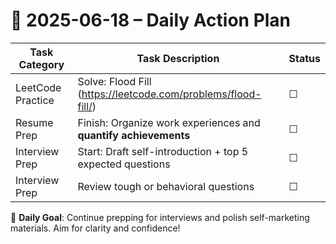 # 📌 2025-06-18 – Daily Action Plan

| Task Category         | Task Description                                                                 | Status |
|----------------------|------------------------------------------------------------------------------------|--------|
| LeetCode Practice     | Solve: Flood Fill (https://leetcode.com/problems/flood-fill/)                     | ☐      |
| Resume Prep           | Finish: Organize work experiences and **quantify achievements**                   | ☐      |
| Interview Prep        | Start: Draft self-introduction + top 5 expected questions                         | ☐      |
| Interview Prep        | Review tough or behavioral questions                    | ☐      |

🎯 **Daily Goal**: Continue prepping for interviews and polish self-marketing materials. Aim for clarity and confidence!
